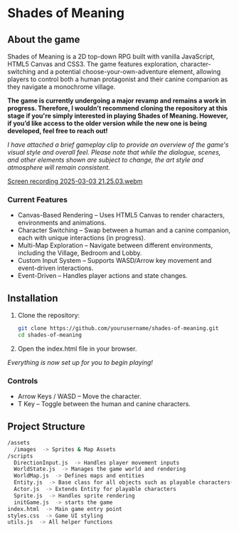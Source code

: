 # Shades of Meaning

## About the game

Shades of Meaning is a 2D top-down RPG built with vanilla JavaScript, HTML5 Canvas and CSS3. The game features exploration, character-switching and a potential choose-your-own-adventure element, allowing players to control both a human protagonist and their canine companion as they navigate a monochrome village. 

**The game is currently undergoing a major revamp and remains a work in progress. Therefore, I wouldn’t recommend cloning the repository at this stage if you're simply interested in playing Shades of Meaning. However, if you’d like access to the older version while the new one is being developed, feel free to reach out!**

*I have attached a brief gameplay clip to provide an overview of the game's visual style and overall feel. Please note that while the dialogue, scenes, and other elements shown are subject to change, the art style and atmosphere will remain consistent.*

[Screen recording 2025-03-03 21.25.03.webm](https://github.com/user-attachments/assets/f7a39533-531e-42c1-970c-bf79096760b0)

### Current Features
* Canvas-Based Rendering – Uses HTML5 Canvas to render characters, environments and animations.
* Character Switching – Swap between a human and a canine companion, each with unique interactions (in progress).
* Multi-Map Exploration – Navigate between different environments, including the Village, Bedroom and Lobby.
* Custom Input System – Supports WASD/Arrow key movement and event-driven interactions.
* Event-Driven – Handles player actions and state changes.


## Installation  
1. Clone the repository:
    
   ```bash
   git clone https://github.com/yourusername/shades-of-meaning.git
   cd shades-of-meaning

3. Open the index.html file in your browser.

*Everything is now set up for you to begin playing!*


### Controls
- Arrow Keys / WASD – Move the character.
- T Key – Toggle between the human and canine characters.

## Project Structure
```bash
/assets  
  /images  -> Sprites & Map Assets  
/scripts  
  DirectionInput.js  -> Handles player movement inputs  
  WorldState.js  -> Manages the game world and rendering  
  WorldMap.js  -> Defines maps and entities  
  Entity.js  -> Base class for all objects such as playable characters(actors), items, etc
  Actor.js  -> Extends Entity for playable characters  
  Sprite.js  -> Handles sprite rendering  
  initGame.js  -> starts the game  
index.html  -> Main game entry point  
styles.css  -> Game UI styling  
utils.js  -> All helper functions  
